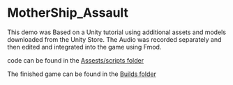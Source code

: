 # MotherShip_Assault

This demo was Based on a Unity tutorial using additional assets and models downloaded from the Unity Store. The Audio was recorded separately and then edited and integrated into the game using Fmod. 

code can be found in the [Assests/scripts folder](https://github.com/edanyaar/MotherShip_Assault/tree/master/Assets/scripts)

The finished game can be found in the [Builds folder](https://github.com/edanyaar/MotherShip_Assault/tree/master/Builds)
